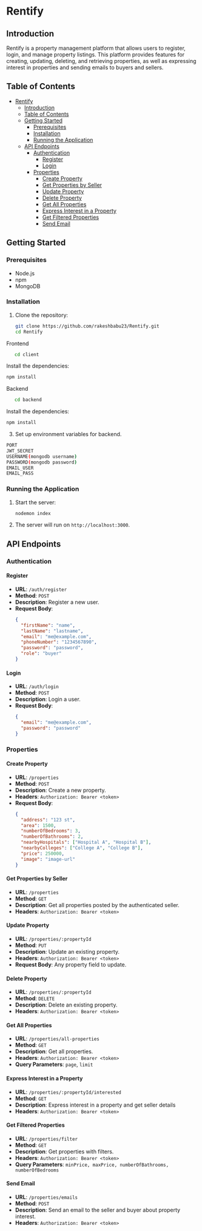 # Rentify

## Introduction

Rentify is a property management platform that allows users to register, login, and manage property listings. This platform provides features for creating, updating, deleting, and retrieving properties, as well as expressing interest in properties and sending emails to buyers and sellers.

## Table of Contents

- [Rentify](#rentify-api)
  - [Introduction](#introduction)
  - [Table of Contents](#table-of-contents)
  - [Getting Started](#getting-started)
    - [Prerequisites](#prerequisites)
    - [Installation](#installation)
    - [Running the Application](#running-the-application)
  - [API Endpoints](#api-endpoints)
    - [Authentication](#authentication)
      - [Register](#register)
      - [Login](#login)
    - [Properties](#properties)
      - [Create Property](#create-property)
      - [Get Properties by Seller](#get-properties-by-seller)
      - [Update Property](#update-property)
      - [Delete Property](#delete-property)
      - [Get All Properties](#get-all-properties)
      - [Express Interest in a Property](#express-interest-in-a-property)
      - [Get Filtered Properties](#get-filtered-properties)
      - [Send Email](#send-email)


## Getting Started

### Prerequisites

- Node.js
- npm
- MongoDB

### Installation

1. Clone the repository:
   ```sh
   git clone https://github.com/rakeshbabu23/Rentify.git
   cd Rentify
   ```
Frontend
```sh
   cd client
   ```
 Install the dependencies:
   ```sh
   npm install
   ```
Backend
```sh
   cd backend
   ```
 Install the dependencies:
   ```sh
   npm install
   ```

3. Set up environment variables for backend.
 ```sh
PORT
JWT_SECRET
USERNAME(mongodb username)
PASSWORD(mongodb password)
EMAIL_USER
EMAIL_PASS
   ```
### Running the Application

1. Start the server:
   ```sh
   nodemon index
   ```

2. The server will run on `http://localhost:3000`.

## API Endpoints

### Authentication

#### Register

- **URL**: `/auth/register`
- **Method**: `POST`
- **Description**: Register a new user.
- **Request Body**:
  ```json
  {
    "firstName": "name",
    "lastName": "lastname",
    "email": "me@example.com",
    "phoneNumber": "1234567890",
    "password": "password",
    "role": "buyer"
  }
  ```
#### Login

- **URL**: `/auth/login`
- **Method**: `POST`
- **Description**: Login a user.
- **Request Body**:
  ```json
  {
    "email": "me@example.com",
    "password": "password"
  }
  ```

### Properties

#### Create Property

- **URL**: `/properties`
- **Method**: `POST`
- **Description**: Create a new property.
- **Headers**: `Authorization: Bearer <token>`
- **Request Body**:
  ```json
  {
    "address": "123 st",
    "area": 1500,
    "numberOfBedrooms": 3,
    "numberOfBathrooms": 2,
    "nearbyHospitals": ["Hospital A", "Hospital B"],
    "nearbyColleges": ["College A", "College B"],
    "price": 250000,
    "image": "image-url"
  }
  ```

#### Get Properties by Seller

- **URL**: `/properties`
- **Method**: `GET`
- **Description**: Get all properties posted by the authenticated seller.
- **Headers**: `Authorization: Bearer <token>`

#### Update Property

- **URL**: `/properties/:propertyId`
- **Method**: `PUT`
- **Description**: Update an existing property.
- **Headers**: `Authorization: Bearer <token>`
- **Request Body**: Any property field to update.

#### Delete Property

- **URL**: `/properties/:propertyId`
- **Method**: `DELETE`
- **Description**: Delete an existing property.
- **Headers**: `Authorization: Bearer <token>`

#### Get All Properties

- **URL**: `/properties/all-properties`
- **Method**: `GET`
- **Description**: Get all properties.
- **Headers**: `Authorization: Bearer <token>`
- **Query Parameters**: `page`, `limit`

#### Express Interest in a Property

- **URL**:  `/properties/:propertyId/interested`
- **Method**: `GET`
- **Description**: Express interest in a property and get seller details
- **Headers**: `Authorization: Bearer <token>`

#### Get Filtered Properties

- **URL**:  `/properties/filter`
- **Method**: `GET`
- **Description**: Get properties with filters.
- **Headers**: `Authorization: Bearer <token>`
- **Query Parameters**: `minPrice, maxPrice, numberOfBathrooms, numberOfBedrooms`

#### Send Email

- **URL**:  `/properties/emails`
- **Method**: `POST`
- **Description**: Send an email to the seller and buyer about property interest.
- **Headers**: `Authorization: Bearer <token>`
